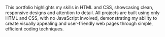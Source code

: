 This portfolio highlights my skills in HTML and CSS, showcasing clean, responsive designs and attention to detail. All projects are built using only HTML and CSS, with no JavaScript involved, demonstrating my ability to create visually appealing and user-friendly web pages through simple, efficient coding techniques.
